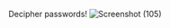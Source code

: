 Decipher passwords!
![Screenshot (105)](https://github.com/user-attachments/assets/3b3274b9-4d65-483b-8aa8-ccb4655a02ff)
